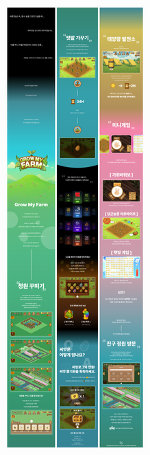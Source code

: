 
![Detail1](Assets/DetailPageImage/DetailPageImage1.png)
![Detail2](Assets/DetailPageImage/DetailPageImage2.png)
![Detail3](Assets/DetailPageImage/DetailPageImage3.png)
